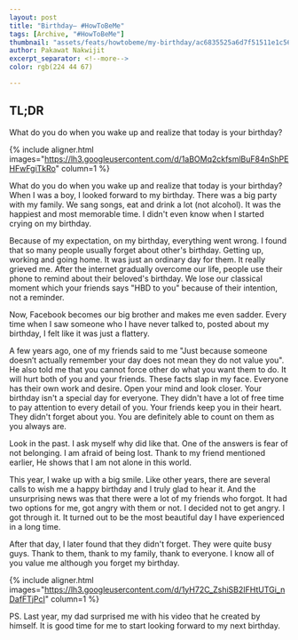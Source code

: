 ```yaml
---
layout: post
title: "Birthday― #HowToBeMe"
tags: [Archive, "#HowToBeMe"]
thumbnail: "assets/feats/howtobeme/my-birthday/ac6835525a6d7f51511e1c5649a07acb.jpg"
author: Pakawat Nakwijit
excerpt_separator: <!--more-->
color: rgb(224 44 67) 

---
```


## TL;DR
What do you do when you wake up and realize that today is your birthday? 

<!--more-->

{% include aligner.html images="https://lh3.googleusercontent.com/d/1aBOMq2ckfsmlBuF84nShPEHFwFgiTkRo" column=1 %}

What do you do when you wake up and realize that today is your birthday? When I was a boy, I looked forward to my birthday. There was a big party with my family. We sang songs, eat and drink a lot (not alcohol). It was the happiest and most memorable time. I didn't even know when I started crying on my birthday.

Because of my expectation, on my birthday, everything went wrong. I found that so many people usually forget about other's birthday. Getting up, working and going home. It was just an ordinary day for them. It really grieved me. After the internet gradually overcome our life, people use their phone to remind about their beloved's birthday. We lose our classical moment which your friends says "HBD to you" because of their intention, not a reminder.

Now, Facebook becomes our big brother and makes me even sadder. Every time when I saw someone who I have never talked to, posted about my birthday, I felt like it was just a flattery.

A few years ago, one of my friends said to me "Just because someone doesn’t actually remember your day does not mean they do not value you". He also told me that you cannot force other do what you want them to do. It will hurt both of you and your friends. These facts slap in my face. Everyone has their own work and desire. Open your mind and look closer. Your birthday isn't a special day for everyone. They didn't have a lot of free time to pay attention to every detail of you. Your friends keep you in their heart. They didn't forget about you. You are definitely able to count on them as you always are.

Look in the past. I ask myself why did like that. One of the answers is fear of not belonging. I am afraid of being lost. Thank to my friend mentioned earlier, He shows that I am not alone in this world.

This year, I wake up with a big smile. Like other years, there are several calls to wish me a happy birthday and I truly glad to hear it. And the unsurprising news was that there were a lot of my friends who forgot. It had two options for me, got angry with them or not. I decided not to get angry. I got through it. It turned out to be the most beautiful day I have experienced in a long time.

After that day, I later found that they didn't forget. They were quite busy guys. Thank to them, thank to my family, thank to everyone. I know all of you value me although you forget my birthday.

{% include aligner.html images="https://lh3.googleusercontent.com/d/1yH72C_ZshiSB2IFHtUTGi_nDafFTjPcI" column=1 %}

PS. Last year, my dad surprised me with his video that he created by himself. It is good time for me to start looking forward to my next birthday.